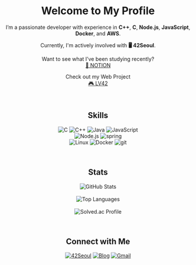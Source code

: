 <div align="center">
  <h1>Welcome to My Profile</h1>
  <p>
    I’m a passionate developer with experience in <strong>C++</strong>, <strong>C</strong>, <strong>Node.js</strong>, <strong>JavaScript</strong>, <strong>Docker</strong>, and <strong>AWS</strong>.
  </p>
  
  <p>
    Currently, I'm actively involved with <strong>🖥 42Seoul</strong>.
  </p>

  <p>
    Want to see what I’ve been studying recently?
    <br>
    <a href="https://junkim2.notion.site/JUNKIM-S-LEARNING-RECORD-fa7c5cc675f2469693827371d7e78df8?pvs=74" target="_blank">📙 NOTION</a>
  </p>

  <p>
    Check out my Web Project
    <br>
    <a href="https://level42.kr" target="_blank">🎮 LV42</a>
  </p>
  <br/>
  <h2>Skills</h2>
  <p>
    <img src="https://img.shields.io/badge/C-000000?style=for-the-badge&logo=c&logoColor=white" alt="C"/>
    <img src="https://img.shields.io/badge/C++-000000?style=for-the-badge&logo=cplusplus&logoColor=white" alt="C++"/>
    <img src="https://img.shields.io/badge/Java-000000?style=for-the-badge&logo=java&logoColor=white" alt="Java"/>
    <img src="https://img.shields.io/badge/JavaScript-000000?style=for-the-badge&logo=javascript&logoColor=white" alt="JavaScript"/><br/>
    <img src="https://img.shields.io/badge/Node.js-000000?style=for-the-badge&logo=nodedotjs&logoColor=white" alt="Node.js"/>
    <img src="https://img.shields.io/badge/Spring-000000?style=for-the-badge&logo=spring&logoColor=white" alt="spring"/><br/>
    <img src="https://img.shields.io/badge/Linux-000000?style=for-the-badge&logo=linux&logoColor=white" alt="Linux"/>
    <img src="https://img.shields.io/badge/Docker-000000?style=for-the-badge&logo=docker&logoColor=white" alt="Docker"/>
    <img src="https://img.shields.io/badge/git-000000?style=for-the-badge&logo=git&logoColor=white" alt="git"/>
  </p>
  <br/>
  <h2>Stats</h2>
  <p>
    <img src="https://github-readme-stats.vercel.app/api?username=Rillmo&theme=dark&show_icons=true" alt="GitHub Stats"/><br/><br/>
    <img src="https://github-readme-stats.vercel.app/api/top-langs/?username=Rillmo&layout=pie" alt="Top Languages"/><br/><br/>
    <img src="http://mazassumnida.wtf/api/generate_badge?boj=maxman306" alt="Solved.ac Profile"/><br/>
  </p>
  <br/>
  <h2>Connect with Me</h2>
  <p>
    <a href="https://42seoul.kr/seoul42/main/view" target="_blank"><img src="https://img.shields.io/badge/42Seoul-000000?style=flat-square&logo=42&logoColor=white" alt="42Seoul"/></a>
    <a href="https://junkim2.notion.site/JUNKIM-S-LEARNING-RECORD-fa7c5cc675f2469693827371d7e78df8?pvs=74" target="_blank"><img src="https://img.shields.io/badge/BLOG-282828?style=flat-square&logo=Notion&logoColor=white" alt="Blog"/></a>
    <a href="mailto:maxman306@gmail.com" target="_blank"><img src="https://img.shields.io/badge/maxman306@gmail.com-EA4335?style=flat-square&logo=Gmail&logoColor=white" alt="Gmail"/></a>
  </p>
</div>
